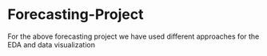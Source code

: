 # Forecasting-Project
For the above forecasting project we have used different approaches for the EDA and data visualization
